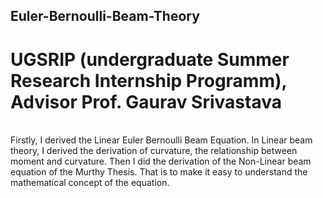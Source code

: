 ## Euler-Bernoulli-Beam-Theory
# UGSRIP (undergraduate Summer Research Internship Programm), Advisor Prof. Gaurav Srivastava
<br>
Firstly, I derived the Linear Euler Bernoulli Beam Equation. In Linear beam theory, I derived the derivation of curvature, the relationship between moment and curvature.
Then I did the derivation of the Non-Linear beam equation of the Murthy Thesis. That is to make it easy to understand the mathematical concept of the equation. 
